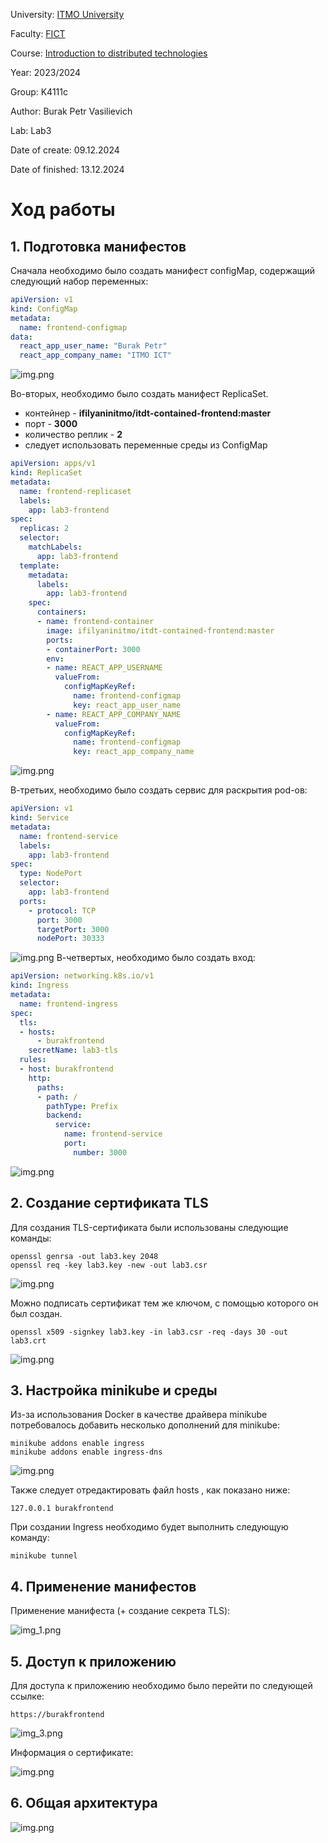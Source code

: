University: [ITMO University](https://itmo.ru/ru/)

Faculty: [FICT](https://fict.itmo.ru)

Course: [Introduction to distributed technologies](https://github.com/itmo-ict-faculty/introduction-to-distributed-technologies)

Year: 2023/2024

Group: K4111c

Author: Burak Petr Vasilievich

Lab: Lab3

Date of create: 09.12.2024

Date of finished: 13.12.2024

# Ход работы
## 1. Подготовка манифестов
Сначала необходимо было создать манифест configMap, содержащий следующий набор переменных:
```yaml
apiVersion: v1
kind: ConfigMap
metadata:
  name: frontend-configmap
data:
  react_app_user_name: "Burak Petr"
  react_app_company_name: "ITMO ICT"
```
![img.png](https://github.com/gtnh48965/2024_2025-introduction_to_distributed_technologies-k4111c-burak_p_v/blob/main/LR3/image/configMap.png)

Во-вторых, необходимо было создать манифест ReplicaSet.

* контейнер - **ifilyaninitmo/itdt-contained-frontend:master**
* порт - **3000**
* количество реплик - **2**
* следует использовать переменные среды из ConfigMap
    
```yaml
apiVersion: apps/v1
kind: ReplicaSet
metadata:
  name: frontend-replicaset
  labels:
    app: lab3-frontend
spec:
  replicas: 2
  selector:
    matchLabels:
      app: lab3-frontend
  template:
    metadata:
      labels:
        app: lab3-frontend
    spec:
      containers:
      - name: frontend-container
        image: ifilyaninitmo/itdt-contained-frontend:master
        ports:
        - containerPort: 3000
        env:
        - name: REACT_APP_USERNAME
          valueFrom:
            configMapKeyRef:
              name: frontend-configmap
              key: react_app_user_name
        - name: REACT_APP_COMPANY_NAME
          valueFrom:
            configMapKeyRef:
              name: frontend-configmap
              key: react_app_company_name
```

![img.png](https://github.com/gtnh48965/2024_2025-introduction_to_distributed_technologies-k4111c-burak_p_v/blob/main/LR3/image/replicaSet.png)

В-третьих, необходимо было создать сервис для раскрытия pod-ов:
```yaml
apiVersion: v1
kind: Service
metadata:
  name: frontend-service
  labels:
    app: lab3-frontend
spec:
  type: NodePort
  selector:
    app: lab3-frontend
  ports:
    - protocol: TCP
      port: 3000
      targetPort: 3000
      nodePort: 30333
```
![img.png](https://github.com/gtnh48965/2024_2025-introduction_to_distributed_technologies-k4111c-burak_p_v/blob/main/LR3/image/service.png)
В-четвертых, необходимо было создать вход:
```yaml
apiVersion: networking.k8s.io/v1
kind: Ingress
metadata:
  name: frontend-ingress
spec:
  tls:
  - hosts:
      - burakfrontend
    secretName: lab3-tls
  rules:
  - host: burakfrontend
    http:
      paths:
      - path: /
        pathType: Prefix
        backend:
          service:
            name: frontend-service
            port:
              number: 3000
```
![img.png](https://github.com/gtnh48965/2024_2025-introduction_to_distributed_technologies-k4111c-burak_p_v/blob/main/LR3/image/ingress.png)
## 2. Создание сертификата TLS
Для создания TLS-сертификата были использованы следующие команды:
```
openssl genrsa -out lab3.key 2048
openssl req -key lab3.key -new -out lab3.csr
```
![img.png](https://github.com/gtnh48965/2024_2025-introduction_to_distributed_technologies-k4111c-burak_p_v/blob/main/LR3/image/certificate.png)

Можно подписать сертификат тем же ключом, с помощью которого он был создан.
```
openssl x509 -signkey lab3.key -in lab3.csr -req -days 30 -out lab3.crt
```
![img.png](https://github.com/gtnh48965/2024_2025-introduction_to_distributed_technologies-k4111c-burak_p_v/blob/main/LR3/image/certificateSignature.png)
## 3. Настройка minikube и среды
Из-за использования Docker в качестве драйвера minikube потребовалось добавить несколько дополнений для minikube:
```
minikube addons enable ingress
minikube addons enable ingress-dns
```

![img.png](https://github.com/gtnh48965/2024_2025-introduction_to_distributed_technologies-k4111c-burak_p_v/blob/main/LR3/image/minikube.png)

Также следует отредактировать файл hosts , как показано ниже:
```
127.0.0.1 burakfrontend
```

При создании Ingress необходимо будет выполнить следующую команду:
```
minikube tunnel
```

## 4. Применение манифестов
Применение манифеста (+ создание секрета TLS):

![img_1.png]()

## 5. Доступ к приложению
Для доступа к приложению необходимо было перейти по следующей ссылке:
```
https://burakfrontend
```

![img_3.png](https://github.com/gtnh48965/2024_2025-introduction_to_distributed_technologies-k4111c-burak_p_v/blob/main/LR3/image/result.png)

Информация о сертификате:

![img.png](https://github.com/gtnh48965/2024_2025-introduction_to_distributed_technologies-k4111c-burak_p_v/blob/main/LR3/image/totalСertificate.png)

## 6. Общая архитектура
![img.png]()
